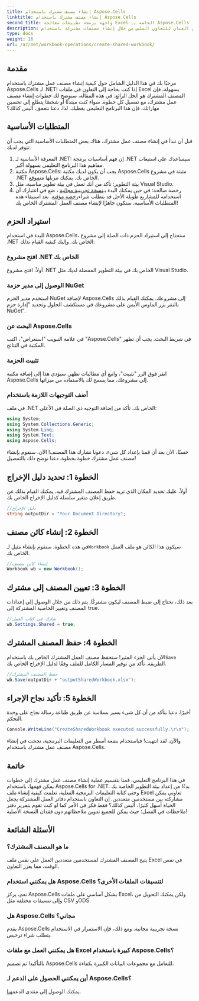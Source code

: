 ```yaml
---
title: إنشاء مصنف مشترك باستخدام Aspose.Cells
linktitle: إنشاء مصنف مشترك باستخدام Aspose.Cells
second_title: واجهة برمجة تطبيقات معالجة Excel الخاصة بـ Aspose.Cells .NET
description: قم بإطلاق العنان للتعاون السلس من خلال إنشاء مصنفات مشتركة باستخدام Aspose.Cells لـ .NET باستخدام هذا الدليل السهل خطوة بخطوة.
type: docs
weight: 16
url: /ar/net/workbook-operations/create-shared-workbook/
---
```

## مقدمة
مرحبًا بك في هذا الدليل الشامل حول كيفية إنشاء مصنف عمل مشترك باستخدام Aspose.Cells لـ .NET! إذا كنت بحاجة إلى التعاون في ملفات Excel بسهولة، فإن المصنف المشترك هو الحل الرائع. في هذه المقالة، سنوضح لك خطوات إنشاء مصنف عمل مشترك، مع تفصيل كل خطوة. سواء كنت مبتدئًا أو شخصًا يتطلع إلى تحسين مهاراتك، فإن هذا البرنامج التعليمي يغطيك. لذا، دعنا نتعمق، أليس كذلك؟
## المتطلبات الأساسية
قبل أن نبدأ في إنشاء مصنف عمل مشترك، هناك بعض المتطلبات الأساسية التي يجب أن تتوفر لديك:
1. المعرفة الأساسية لـ .NET: إن فهم أساسيات برمجة .NET سيساعدك على استيعاب مفاهيم هذا البرنامج التعليمي بسهولة أكبر.
2. مكتبة Aspose.Cells: يجب أن يكون لديك مكتبة Aspose.Cells مثبتة في مشروع .NET الخاص بك. يمكنك تنزيلها من[موقع](https://releases.aspose.com/cells/net/).
3. بيئة التطوير: تأكد من أنك تعمل في بيئة تطوير مناسبة، مثل Visual Studio.
4.  رخصة صالحة: في حين يمكنك البدء بـ[نسخة تجريبية مجانية](https://releases.aspose.com/) ، ضع في اعتبارك أن استخدامه للمشاريع طويلة الأجل قد يتطلب شراء[رخصة مؤقتة](https://purchase.aspose.com/temporary-license/).
بعد استيفاء هذه المتطلبات الأساسية، ستكون جاهزًا لإنشاء مصنف العمل المشترك الخاص بك!
## استيراد الحزم
للبدء في استخدام Aspose.Cells، ستحتاج إلى استيراد الحزم ذات الصلة إلى مشروع .NET الخاص بك. وإليك كيفية القيام بذلك:
### افتح مشروع .NET الخاص بك
أولاً، افتح مشروع .NET الخاص بك في بيئة التطوير المفضلة لديك مثل Visual Studio.
### الوصول إلى مدير حزمة NuGet
استخدم مدير الحزم NuGet لإضافة Aspose.Cells إلى مشروعك. يمكنك القيام بذلك بالنقر بزر الماوس الأيمن على مشروعك في مستكشف الحلول وتحديد "إدارة حزم NuGet".
### البحث عن Aspose.Cells
في علامة التبويب "استعراض"، اكتب "Aspose.Cells" في شريط البحث. يجب أن تظهر المكتبة في النتائج.
### تثبيت الحزمة
انقر فوق الزر "تثبيت"، واتبع أي مطالبات تظهر. سيؤدي هذا إلى إضافة مكتبة Aspose.Cells إلى مشروعك، مما يسمح لك بالاستفادة من ميزاتها.
### أضف التوجيهات اللازمة باستخدام
في ملف .NET الخاص بك، تأكد من إضافة التوجيه ذي الصلة في الأعلى:
```csharp
using System;
using System.Collections.Generic;
using System.Linq;
using System.Text;
using Aspose.Cells;
```
حسنًا، الآن بعد أن قمنا بإعداد كل شيء، دعونا نشارك هذا المصنف!
الآن، سنقوم بإنشاء مصنف عمل مشترك خطوة بخطوة. دعنا نوضح ذلك بالتفصيل!
## الخطوة 1: تحديد دليل الإخراج
أولاً، عليك تحديد المكان الذي تريد حفظ المصنف المشترك فيه. يمكنك القيام بذلك عن طريق إعلان متغير سلسلة كدليل الإخراج الخاص بك.
```csharp
//دليل الإخراج
string outputDir = "Your Document Directory";
```
## الخطوة 2: إنشاء كائن مصنف
 في هذه الخطوة، سنقوم بإنشاء مثيل لـ`Workbook` سيكون هذا الكائن هو ملف العمل الخاص بك.
```csharp
//إنشاء كائن مصنف
Workbook wb = new Workbook();
```
## الخطوة 3: تعيين المصنف إلى مشترك
بعد ذلك، نحتاج إلى ضبط المصنف ليكون مشتركًا. يتم ذلك من خلال الوصول إلى إعدادات المصنف وتغيير الخاصية المشتركة إلى true.
```csharp
//شارك في كتاب العمل
wb.Settings.Shared = true;
```
## الخطوة 4: حفظ المصنف المشترك
 الآن يأتي الجزء المثير! ستحفظ مصنف العمل المشترك الخاص بك باستخدام`Save` الطريقة. تأكد من توفير المسار الكامل للملف وفقًا لدليل الإخراج الخاص بك.
```csharp
//حفظ المصنف المشترك
wb.Save(outputDir + "outputSharedWorkbook.xlsx");
```
## الخطوة 5: تأكيد نجاح الإجراء
أخيرًا، دعنا نتأكد من أن كل شيء يسير بسلاسة عن طريق طباعة رسالة نجاح على وحدة التحكم.
```csharp
Console.WriteLine("CreateSharedWorkbook executed successfully.\r\n");
```
والآن، لقد انتهيت! فباستخدام بضعة أسطر من التعليمات البرمجية، نجحت في إنشاء مصنف عمل مشترك باستخدام Aspose.Cells.
## خاتمة
في هذا البرنامج التعليمي، قمنا بتقسيم عملية إنشاء مصنف عمل مشترك إلى خطوات يمكن فهمها، باستخدام Aspose.Cells for .NET. بدءًا من إعداد بيئة التطوير الخاصة بك وحتى كتابة التعليمات البرمجية الفعلية، تعلمت كيفية إنشاء ملف Excel تعاوني يمكن مشاركته بين مستخدمين متعددين.
إن التعاون باستخدام دفاتر العمل المشتركة يجعل الحياة أسهل كثيرًا، أليس كذلك؟ فقط فكر في الأمر كما لو كنت تقوم بتمرير دفتر ملاحظات في الفصل؛ حيث يمكن للجميع تدوين ملاحظاتهم دون فقدان النسخة الأصلية!
## الأسئلة الشائعة
### ما هو المصنف المشترك؟  
يتيح المصنف المشترك لمستخدمين متعددين العمل على نفس ملف Excel في نفس الوقت، مما يعزز التعاون.
### هل يمكنني استخدام Aspose.Cells لتنسيقات الملفات الأخرى؟  
نعم، يركز Aspose.Cells بشكل أساسي على ملفات Excel، ولكن يمكنك التحويل من وإلى تنسيقات مختلفة مثل CSV وODS.
### هل Aspose.Cells مجاني؟  
يقدم Aspose.Cells نسخة تجريبية مجانية. ومع ذلك، فإن الاستمرار في الاستخدام يتطلب شراء ترخيص.
### هل يمكنني العمل مع ملفات Excel كبيرة باستخدام Aspose.Cells؟  
بالتأكيد! تم تصميم Aspose.Cells للتعامل مع مجموعات البيانات الكبيرة بكفاءة.
### أين يمكنني الحصول على الدعم لـ Aspose.Cells؟  
 يمكنك الوصول إلى منتدى الدعم[هنا](https://forum.aspose.com/c/cells/9).